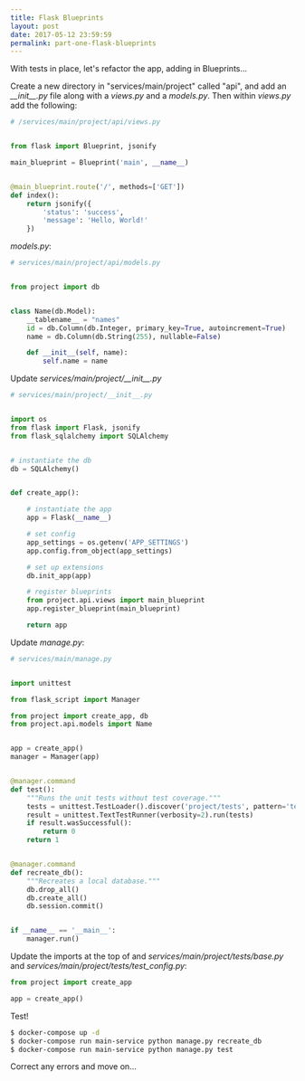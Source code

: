 ```yaml
---
title: Flask Blueprints
layout: post
date: 2017-05-12 23:59:59
permalink: part-one-flask-blueprints
---
```


With tests in place, let's refactor the app, adding in Blueprints...

Create a new directory in "services/main/project" called "api", and add an *\_\_init\_\_.py* file along with a *views.py* and a *models.py*. Then within *views.py* add the following:

```python
# /services/main/project/api/views.py


from flask import Blueprint, jsonify

main_blueprint = Blueprint('main', __name__)


@main_blueprint.route('/', methods=['GET'])
def index():
    return jsonify({
        'status': 'success',
        'message': 'Hello, World!'
    })
```

*models.py*:

```python
# services/main/project/api/models.py


from project import db


class Name(db.Model):
    __tablename__ = "names"
    id = db.Column(db.Integer, primary_key=True, autoincrement=True)
    name = db.Column(db.String(255), nullable=False)

    def __init__(self, name):
        self.name = name
```

Update *services/main/project/\_\_init\_\_.py*

```python
# services/main/project/__init__.py


import os
from flask import Flask, jsonify
from flask_sqlalchemy import SQLAlchemy


# instantiate the db
db = SQLAlchemy()


def create_app():

    # instantiate the app
    app = Flask(__name__)

    # set config
    app_settings = os.getenv('APP_SETTINGS')
    app.config.from_object(app_settings)

    # set up extensions
    db.init_app(app)

    # register blueprints
    from project.api.views import main_blueprint
    app.register_blueprint(main_blueprint)

    return app
```

Update *manage.py*:

```python
# services/main/manage.py


import unittest

from flask_script import Manager

from project import create_app, db
from project.api.models import Name


app = create_app()
manager = Manager(app)


@manager.command
def test():
    """Runs the unit tests without test coverage."""
    tests = unittest.TestLoader().discover('project/tests', pattern='test*.py')
    result = unittest.TextTestRunner(verbosity=2).run(tests)
    if result.wasSuccessful():
        return 0
    return 1


@manager.command
def recreate_db():
    """Recreates a local database."""
    db.drop_all()
    db.create_all()
    db.session.commit()


if __name__ == '__main__':
    manager.run()
```

Update the imports at the top of and *services/main/project/tests/base.py* and *services/main/project/tests/test_config.py*:

```python
from project import create_app

app = create_app()
```

Test!

```sh
$ docker-compose up -d
$ docker-compose run main-service python manage.py recreate_db
$ docker-compose run main-service python manage.py test
```

Correct any errors and move on...
